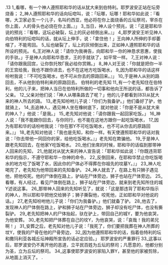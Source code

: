 .13 
1_看哪，有一个神人遵照耶和华的话从犹大来到伯特利。耶罗波安正站在坛旁烧香； 2_神人遵照耶和华的话向坛唿叫，说：「坛哪，坛哪！耶和华如此说：『看哪，大卫家必生一个儿子，名叫约西亚，他必将在你上面烧香的丘坛祭司，宰杀在你上面，人的骨头也必烧在你上面。』」 3_当日，神人设个预兆，说：「这是耶和华说的预兆：『看哪，这坛必破裂，坛上的灰必倾倒出来。』」 4_耶罗波安王听见神人向伯特利的坛唿叫的话，就从坛上伸手，说：「拿住他！」王向神人所伸的手却萎缩了，不能弯回。 5_坛也破裂了，坛上的灰倾倒出来，正如神人遵照耶和华的话所设的预兆。 6_王对神人说：「请你为我祷告，向耶和华－你的神恳求恩惠，使我的手驮。」于是神人向耶和华恳求，王的手就驮了，如平常一样。 7_王对神人说：「请你跟我回宫，让你恢托牧Γ我必给你赏赐。」 8_神人对王说：「你就是把你一半的王宫给我，我也不跟你进去，也不在这地方吃饭喝水， 9_因为耶和华的话这样吩咐我说：『不可吃饭喝水，也不可从你去的原路回来。』」 10_于是神人从别的路回去，不从他到伯特利来的原路回去。 
伯特利的老先知 
11_有一个老先知住在伯特利，他的儿子来，把神人当日在伯特利所做的一切事和他向王所说的话，都告诉了父亲。 12_父亲对他们说：「神人从哪条路去了呢？」他的儿子都看到(83)从犹大来的神人所去的路。 13_老先知吩咐儿子说：「你们为我备驴。」他们备好了驴，他就骑上， 14_去追神人，遇见神人坐在橡树底下，就对他说：「你是不是从犹大来的神人？」他说：「是我。」 15_老先知对他说：「请你跟我一起回家吃饭。」 16_神人说：「我不能跟你回去，与你同行，也不能在这地方跟你一起吃饭喝水， 17_因为有耶和华的话吩咐我说：『你在那Y不可吃饭喝水，也不可从你去的原路回来。』」 18_老先知对他说：「我也是先知，和你一样。有天使遵照耶和华的话对我说：『你去带他一同回你的家，给他吃饭喝水。』」老先知在欺骗他。 19_于是神人跟老先知回去，在他家Y吃饭喝水。 
20_他们坐席的时候，耶和华的话临到那带神人回来的先知， 21_他就对从犹大来的神人宣告说：「耶和华如此说：『你既违背耶和华的指示，不遵守耶和华－你神的命令， 22_反倒回来，在耶和华禁止你吃饭喝水的地方吃了饭喝了水，因此你的尸体必不得葬在你祖先的坟墓Y。』」 23_神人吃喝完了，老先知为他带回来的先知备驴。 24_神人就去了，在路上有只狮子遇见他，把他咬死。他的尸体倒在路上，驴站在尸体旁边，狮子也站在尸体旁边。 25_看哪，有人经过，看见尸体倒在路上，狮子站在尸体旁边，就来到老先知所住的城Y述说这事。 
26_那带神人回来的先知听见了，就说：「这是那违背了耶和华指示的神人，所以耶和华把他交给狮子；狮子撕裂他，咬死他，正如耶和华对他说的话。」 27_老先知吩咐他儿子说：「你们为我备驴。」他们就备了驴。 28_他去了，发现神人的尸体倒在路上，驴和狮子站在尸体旁边，狮子却没有吃尸体，也没有撕裂驴。 29_老先知把神人的尸体抬起，驮在驴上，带回自己的城Y，要为他哀哭，为他安葬。 30_老先知把尸体葬在自己的坟Y，为他哀哭，说：「哀哉！我的弟兄啊！」 31_安葬之后，老先知对他儿子说：「我死了，你们要把我葬在神人所葬的坟Y，使我的尸骨在他的尸骨旁边， 32_因为他遵照耶和华的话，指着伯特利的坛和撒玛利亚各城丘坛神殿所宣告的话必定应验。」 
耶罗波安的严重罪行 
33_这事以后，耶罗波安仍不离开他的恶道，立平民百姓为丘坛的祭司；凡愿意的，他都分别为圣，立为丘坛的祭司。 34_这事使耶罗波安的家陷入罪Y，甚至他的家被剪除，从地面上消灭了。 
  .